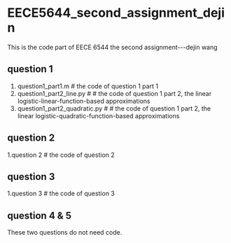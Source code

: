 # EECE5644_second_assignment_dejin

This is the code part of EECE 6544 the second assignment---dejin wang


## question 1 ###

1. question1_part1.m   # the code of question 1 part 1
2. question1_part2_line.py  # # the code of question 1 part 2, the linear logistic-linear-function-based approximations
3. question1_part2_quadratic.py  # # the code of question 1 part 2, the linear logistic-quadratic-function-based approximations



## question 2 ###
1.question 2      # the code of question 2


## question 3 ###
1.question 3      # the code of question 3


## question 4 & 5  ###

These two questions do not need code.


